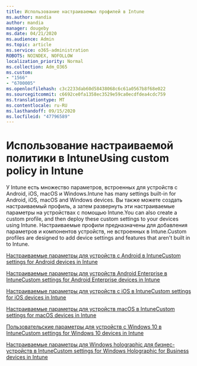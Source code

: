 ```yaml
---
title: Использование настраиваемых профилей в Intune
ms.author: mandia
author: mandia
manager: dougeby
ms.date: 04/21/2020
ms.audience: Admin
ms.topic: article
ms.service: o365-administration
ROBOTS: NOINDEX, NOFOLLOW
localization_priority: Normal
ms.collection: Adm_O365
ms.custom:
- "1566"
- "6700005"
ms.openlocfilehash: c3c2233dab60d58438068c6c61a0567b8f68e022
ms.sourcegitcommit: c6692ce0fa1358ec3529e59ca0ecdfdea4cdc759
ms.translationtype: MT
ms.contentlocale: ru-RU
ms.lasthandoff: 09/15/2020
ms.locfileid: "47796589"
---
```

# <a name="using-custom-policy-in-intune"></a><span data-ttu-id="e8694-102">Использование настраиваемой политики в Intune</span><span class="sxs-lookup"><span data-stu-id="e8694-102">Using custom policy in Intune</span></span>

<span data-ttu-id="e8694-103">У Intune есть множество параметров, встроенных для устройств с Android, iOS, macOS и Windows.</span><span class="sxs-lookup"><span data-stu-id="e8694-103">Intune has many settings built-in for Android, iOS, macOS and Windows devices.</span></span> <span data-ttu-id="e8694-104">Вы также можете создать настраиваемый профиль, а затем развернуть эти настраиваемые параметры на устройствах с помощью Intune.</span><span class="sxs-lookup"><span data-stu-id="e8694-104">You can also create a custom profile, and then deploy these custom settings to your devices using Intune.</span></span> <span data-ttu-id="e8694-105">Настраиваемые профили предназначены для добавления параметров и компонентов устройств, не встроенных в Intune.</span><span class="sxs-lookup"><span data-stu-id="e8694-105">Custom profiles are designed to add device settings and features that aren't built in to Intune.</span></span>

[<span data-ttu-id="e8694-106">Настраиваемые параметры для устройств с Android в Intune</span><span class="sxs-lookup"><span data-stu-id="e8694-106">Custom settings for Android devices in Intune</span></span>](https://docs.microsoft.com/intune/custom-settings-android)

[<span data-ttu-id="e8694-107">Настраиваемые параметры для устройств Android Enterprise в Intune</span><span class="sxs-lookup"><span data-stu-id="e8694-107">Custom settings for Android Enterprise devices in Intune</span></span>](https://docs.microsoft.com/intune/custom-settings-android-for-work)

[<span data-ttu-id="e8694-108">Настраиваемые параметры для устройств с iOS в Intune</span><span class="sxs-lookup"><span data-stu-id="e8694-108">Custom settings for iOS devices in Intune</span></span>](https://docs.microsoft.com/intune/custom-settings-ios)

[<span data-ttu-id="e8694-109">Настраиваемые параметры для устройств macOS в Intune</span><span class="sxs-lookup"><span data-stu-id="e8694-109">Custom settings for macOS devices in Intune</span></span>](https://docs.microsoft.com/intune/custom-settings-macos)

[<span data-ttu-id="e8694-110">Пользовательские параметры для устройств с Windows 10 в Intune</span><span class="sxs-lookup"><span data-stu-id="e8694-110">Custom settings for Windows 10 devices in Intune</span></span>](https://docs.microsoft.com/intune/custom-settings-windows-10)

[<span data-ttu-id="e8694-111">Настраиваемые параметры для Windows holographic для бизнес-устройств в Intune</span><span class="sxs-lookup"><span data-stu-id="e8694-111">Custom settings for Windows Holographic for Business devices in Intune</span></span>](https://docs.microsoft.com/intune/custom-settings-windows-holographic)
